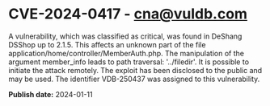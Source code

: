 # CVE-2024-0417 - cna@vuldb.com

A vulnerability, which was classified as critical, was found in DeShang DSShop up to 2.1.5. This affects an unknown part of the file application/home/controller/MemberAuth.php. The manipulation of the argument member_info leads to path traversal: '../filedir'. It is possible to initiate the attack remotely. The exploit has been disclosed to the public and may be used. The identifier VDB-250437 was assigned to this vulnerability.

**Publish date:** 2024-01-11
